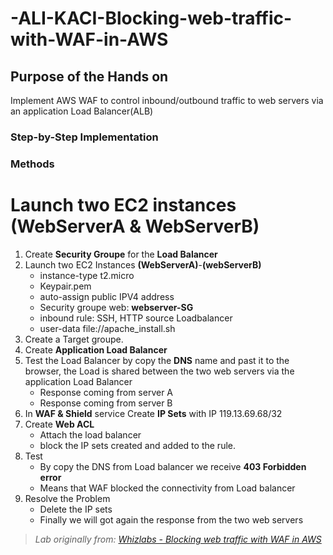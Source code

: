 # -ALI-KACI-Blocking-web-traffic-with-WAF-in-AWS
## Purpose of the Hands on
Implement AWS WAF to control inbound/outbound traffic to web servers via an application Load Balancer(ALB)

### Step-by-Step Implementation
### Methods


# Launch two EC2 instances (WebServerA & WebServerB)

1. Create <b>Security Groupe</b> for the <b>Load Balancer</b>
2. Launch two EC2 Instances <b>(WebServerA)</b>-<b>(webServerB)</b>
   - instance-type t2.micro
   - Keypair.pem
   - auto-assign public IPV4 address
   - Security groupe web: <b>webserver-SG</b>
   - inbound rule: SSH, HTTP source Loadbalancer
   - user-data file://apache_install.sh
4. Create a Target groupe.
5. Create <b>Application Load Balancer</b>
6. Test the Load Balancer by copy the <b>DNS</b> name and past it to the browser, the Load is shared between the two web servers via the application Load Balancer
   - Response coming from server A
   - Response coming from server B
7. In <b>WAF & Shield</b> service Create <b>IP Sets</b> with IP 119.13.69.68/32
8. Create <b>Web ACL</b>
   - Attach the load balancer
   - block the IP sets created and added to the rule.
9. Test
    - By copy the DNS from Load balancer we receive <b>403 Forbidden error</b>
    - Means that WAF blocked the connectivity from Load balancer
10. Resolve the Problem
    - Delete the IP sets
    - Finally we will got again the response from the two web servers

 
    

> *Lab originally from: [Whizlabs - Blocking web traffic with WAF in AWS](https://www.whizlabs.com/labs/blocking-web-traffic-with-waf-in-aws/)*



